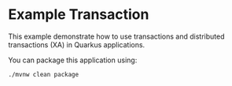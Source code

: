 # Example Transaction

This example demonstrate how to use transactions and distributed transactions (XA) in Quarkus applications.

You can package this application using:

```shell script
./mvnw clean package
```


